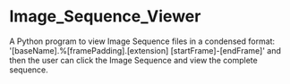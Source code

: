 # Image_Sequence_Viewer
A Python program to view Image Sequence files in a condensed format: '[baseName].%[framePadding].[extension] [startFrame]-[endFrame]' and then the user can click the Image Sequence and view the complete sequence. 
